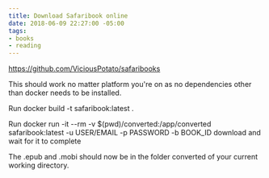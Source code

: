 ```yaml
---
title: Download Safaribook online
date: 2018-06-09 22:27:00 -05:00
tags:
- books
- reading
---
```


https://github.com/ViciousPotato/safaribooks

This should work no matter platform you're on as no dependencies other than docker needs to be installed.

Run docker build -t safaribook:latest .

Run docker run -it --rm -v $(pwd)/converted:/app/converted safaribook:latest -u USER/EMAIL -p PASSWORD -b BOOK_ID download and wait for it to complete

The .epub and .mobi should now be in the folder converted of your current working directory.
